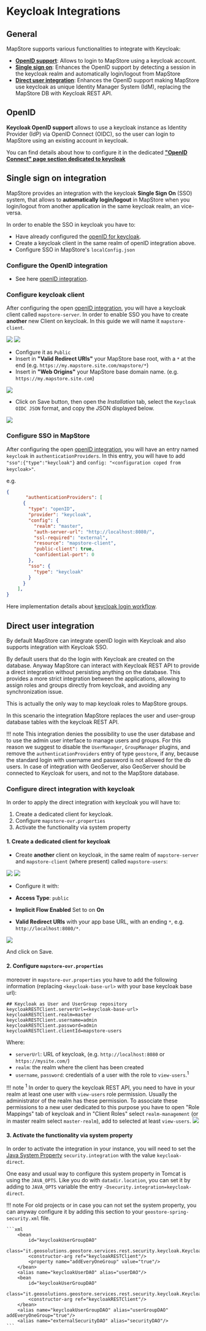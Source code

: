 # Keycloak Integrations

## General

MapStore supports various functionalities to integrate with Keycloak:

- [**OpenID support**](../openId/#keycloak): Allows to login to MapStore using a keycloak account.
- [**Single sign on**](#single-sign-on-integration): Enhances the OpenID support by detecting a session in the keycloak realm and automatically login/logout from MapStore
- [**Direct user integration**](#direct-user-integration): Enhances the OpenID support making MapStore use keycloak as unique Identity Manager System (IdM), replacing the MapStore DB with Keycloak REST API.

## OpenID

**Keycloak OpenID support** allows to use a keycloak instance as Identity Provider (IdP) via OpenID Connect (OIDC), so the user can login to MapStore using an existing account in keycloak.

You can find details about how to configure it in the dedicated [**"OpenID Connect" page section dedicated to keycloak**](../openId/#keycloak)

## Single sign on integration

MapStore provides an integration with the keycloak **Single Sign On** (SSO) system, that allows to **automatically login/logout** in MapStore when you login/logout from another application in the same keycloak realm, an vice-versa.

In order to enable the SSO in keycloak you have to:

- Have already configured the [openID for keycloak](../openId#keycloak).
- Create a keycloak client in the same realm of openID integration above.
- Configure SSO in MapStore's `localConfig.json`

### Configure the OpenID integration

- See here [openID integration](../openId#keycloak).

### Configure keycloak client

After configuring the open [openID integration](../openId#keycloak), you will have a keycloak client called `mapstore-server`.
In order to enable SSO you have to create **another** new Client on keycloak. In this guide we will name it `mapstore-client`.

<img src="../img/kc-create-client.jpg" class="ms-docimage"  style="max-width:500px;"/>
<img src="../img/kc-create-mapstore-client.jpg" class="ms-docimage"  style="max-width:500px;"/>

- Configure it as `Public`
- Insert in  **"Valid Redirect URIs"** your MapStore base root, with a `*` at the end (e.g. `https://my.mapstore.site.com/mapstore/*`)
- Insert in **"Web Origins"** your MapStore base domain name. (e.g. `https://my.mapstore.site.com`)

<img src="../img/kc-configure-mapstore-client.jpg" class="ms-docimage"  style="max-width:500px;"/>

- Click on Save button, then open the *Installation* tab, select the `Keycloak OIDC JSON` format, and copy the JSON displayed below.

<img src="../img/copy-mapstore-client-config.jpg" class="ms-docimage"  style="max-width:500px;"/>

### Configure SSO in MapStore

After configuring the open [openID integration](../openId#keycloak), you will have an entry named `keycloak` in `authenticationProviders`.
In this entry, you will have to add `"sso":{"type":"keycloak"}` and `config: "<configuration coped from keycloak>"`.

e.g.

```json
{
       "authenticationProviders": [
      {
        "type": "openID",
        "provider": "keycloak",
        "config": {
          "realm": "master",
          "auth-server-url": "http://localhost:8080/",
          "ssl-required": "external",
          "resource": "mapstore-client",
          "public-client": true,
          "confidential-port": 0
        },
        "sso": {
          "type": "keycloak"
        }
      }
    ],
}
```

Here implementation details about [keycloak login workflow](../keycloak-sso-impl/).

## Direct user integration

By default MapStore can integrate openID login with Keycloak and also supports integration with Keycloak SSO.

By default users that do the login with Keycloak are created on the database.
Anyway MapStore can interact with Keycloak REST API to provide a direct integration without persisting anything on the database.
This provides a more strict integration between the applications, allowing to assign roles and groups directly from keycloak, and avoiding any synchronization issue.

This is actually the only way to map keycloak roles to MapStore groups.

In this scenario the integration MapStore replaces the user and user-group database tables with the keycloak REST API.

!!! note
    This integration denies the possibility to use the user database and to use the admin user interface to manage users and groups.
    For this reason we suggest to disable the `UserManager`, `GroupManager` plugins, and remove the `authenticationProviders` entry of type `geostore`, if any, because the standard login with username and password is not allowed for the db users.
    In case of integration with GeoServer, also GeoServer should be connected to Keycloak for users, and not to the MapStore database.

### Configure direct integration with keycloak

In order to apply the direct integration with keycloak you will have to:

1. Create a dedicated client for keycloak.
2. Configure `mapstore-ovr.properties`
3. Activate the functionality via system property

#### 1. Create a dedicated client for keycloak

- Create **another** client on keycloak, in the same realm of `mapstore-server` and `mapstore-client` (where present) called `mapstore-users`:

<img src="../img/kc-create-client.jpg" class="ms-docimage"  style="max-width:500px;"/>
<img src="../img/kc-create-mapstore-users.jpg" class="ms-docimage"  style="max-width:500px;"/>

- Configure it with:

- **Access Type**: `public`
- **Implicit Flow Enabled** Set to on **On**
- **Valid Redirect URIs** with your app base URL, with an ending `*`, e.g. `http://localhost:8080/*`.

<img src="../img/kc-configure-mapstore-users.jpg" class="ms-docimage"  style="max-width:500px;"/>

And click on Save.

#### 2. Configure `mapstore-ovr.properties`

moreover in `mapstore-ovr.properties` you have to add the following information (replacing `<keycloak-base-url>` with your base keycloak base url):

```properties
## Keycloak as User and UserGroup repository
keycloakRESTClient.serverUrl=<keycloak-base-url>
keycloakRESTClient.realm=master
keycloakRESTClient.username=admin
keycloakRESTClient.password=admin
keycloakRESTClient.clientId=mapstore-users
```

Where:

- `serverUrl`: URL of keycloak, (e.g. `http://localhost:8080` or `https://mysite.com/`)
- `realm`: the realm where the client has been created
- `username`, `password`: credentials of a user with the role to `view-users`.<sup>1</sup>

!!! note
    <sup>1</sup> In order to query the keycloak REST API, you need to have in your realm at least one user with
    `view-users` role permission. Usually the administrator of the realm has these permission. To associate these
    permissions to a new user dedicated to this purpose you have to open "Role Mappings" tab of keycloak and in "Client
    Roles" select `realm-management` (or in master realm select `master-realm`), add to selected at least `view-users`.
    <img src="../img/kc-role-view-user.jpg" class="ms-docimage" style="max-width: 500px" />

#### 3. Activate the functionality via system property

In order to activate the integration in your instance, you will need to set the [Java System Property](https://www.ibm.com/docs/en/sdk-java-technology/7?topic=customization-how-specify-javalangsystem-property) `security.integration`  with the value `keycloak-direct`.

One easy and usual way to configure this system property in Tomcat is using the `JAVA_OPTS`. Like you do with `datadir.location`, you can set it by adding to `JAVA_OPTS` variable the entry `-Dsecurity.integration=keycloak-direct`.

!!! note
    For old projects or in case you can not set the system property, you can anyway configure it by adding this section to your `geostore-spring-security.xml` file.

    ```xml
        <bean
            id="keycloakUserGroupDAO"
            class="it.geosolutions.geostore.services.rest.security.keycloak.KeycloakUserGroupDAO">
            <constructor-arg ref="keycloakRESTClient"/>
            <property name="addEveryOneGroup" value="true"/>
        </bean>
        <alias name="keycloakUserDAO" alias="userDAO"/>
        <bean
            id="keycloakUserGroupDAO"
            class="it.geosolutions.geostore.services.rest.security.keycloak.KeycloakUserGroupDAO">
            <constructor-arg ref="keycloakRESTClient"/>
        </bean>
        <alias name="keycloakUserGroupDAO" alias="userGroupDAO" addEveryOneGroup="true"/>
        <alias name="externalSecurityDAO" alias="securityDAO"/>
    ```
